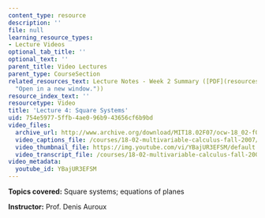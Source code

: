 ```yaml
---
content_type: resource
description: ''
file: null
learning_resource_types:
- Lecture Videos
optional_tab_title: ''
optional_text: ''
parent_title: Video Lectures
parent_type: CourseSection
related_resources_text: Lecture Notes - Week 2 Summary ([PDF](resources/lec_week2
  "Open in a new window."))
resource_index_text: ''
resourcetype: Video
title: 'Lecture 4: Square Systems'
uid: 754e5977-5ffb-4ae0-96b9-43656cf6b9bd
video_files:
  archive_url: http://www.archive.org/download/MIT18.02F07/ocw-18_02-f07-lec04_300k.mp4
  video_captions_file: /courses/18-02-multivariable-calculus-fall-2007/63b7c98842a5598e92dcf607c26eff81_YBajUR3EFSM.vtt
  video_thumbnail_file: https://img.youtube.com/vi/YBajUR3EFSM/default.jpg
  video_transcript_file: /courses/18-02-multivariable-calculus-fall-2007/1dd4794f4f464b2dec638f6185ecc2ca_YBajUR3EFSM.pdf
video_metadata:
  youtube_id: YBajUR3EFSM
---
```


**Topics covered:** Square systems; equations of planes

**Instructor:** Prof. Denis Auroux